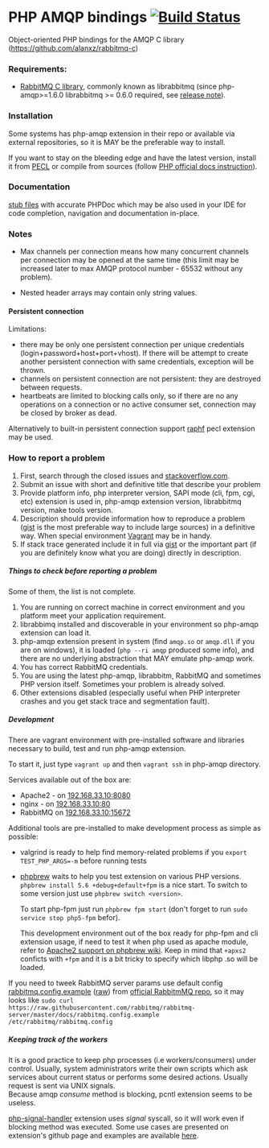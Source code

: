 # PHP AMQP bindings [![Build Status](https://secure.travis-ci.org/pdezwart/php-amqp.png)](http://travis-ci.org/pdezwart/php-amqp)

Object-oriented PHP bindings for the AMQP C library (https://github.com/alanxz/rabbitmq-c)


### Requirements:

 - [RabbitMQ C library](https://github.com/alanxz/rabbitmq-c), commonly known as librabbitmq
   (since php-amqp>=1.6.0  librabbitmq >= 0.6.0 required, see [release note](http://pecl.php.net/package/amqp/1.6.0)).

### Installation
 
 Some systems has php-amqp extension in their repo or available via external repositories, so it is MAY be the preferable
 way to install.
 
 If you want to stay on the bleeding edge and have the latest version, install it from
 [PECL](http://pecl.php.net/package/amqp) or compile from sources
 (follow [PHP official docs instruction](http://us1.php.net/manual/en/install.pecl.phpize.php)).

### Documentation

[stub files](https://github.com/pdezwart/php-amqp/tree/master/stubs) with accurate PHPDoc which may be also used in your
IDE for code completion, navigation and documentation in-place.

### Notes

  - Max channels per connection means how many concurrent channels per connection may be opened at the same time
    (this limit may be increased later to max AMQP protocol number - 65532 without any problem).

  - Nested header arrays may contain only string values.

#### Persistent connection

  Limitations:

  - there may be only one persistent connection per unique credentials (login+password+host+port+vhost).
    If there will be attempt to create another persistent connection with same credentials, exception will be thrown.
  - channels on persistent connection are not persistent: they are destroyed between requests.
  - heartbeats are limited to blocking calls only, so if there are no any operations on a connection or no active 
    consumer set, connection may be closed by broker as dead.

  Alternatively to built-in persistent connection support [raphf](http://pecl.php.net/package/raphf) pecl extension may be used.

### How to report a problem
 
 1. First, search through the closed issues and [stackoverflow.com](http://stackoverflow.com).
 3. Submit an issue with short and definitive title that describe your problem
 4. Provide platform info, php interpreter version, SAPI mode (cli, fpm, cgi, etc) extension is used in, php-amqp extension version, librabbitmq version, make tools version.
 5. Description should provide information how to reproduce a problem ([gist](https://gist.github.com/) is the most preferable way to include large sources) in a definitive way. When special environment [Vagrant](http://www.vagrantup.com/) may be in handy.
 6. If stack trace generated include it in full via [gist](https://gist.github.com/) or the important part (if you are definitely know what you are doing) directly in description.
 
##### Things to check before reporting a problem

 Some of them, the list is not complete.

 1. You are running on correct machine in correct environment and you platform meet your application requirement.
 2. librabbimq installed and discoverable in your environment so php-amqp extension can load it.
 3. php-amqp extension present in system (find `amqp.so` or `amqp.dll` if you are on windows), it is loaded (`php --ri amqp` produced some info), and there are no underlying abstraction that MAY emulate php-amqp work.
 5. You has correct RabbitMQ credentials.
 6. You are using the latest php-amqp, librabbitm, RabbitMQ and sometimes PHP version itself. Sometimes your problem is already solved.
 7. Other extensions disabled (especially useful when PHP interpreter crashes and you get stack trace and segmentation fault).


##### Development

 There are vagrant environment with pre-installed software and libraries necessary to build, test and run php-amqp extension.

 To start it, just type `vagrant up` and then `vagrant ssh` in php-amqp directory.

 Services available out of the box are:

 - Apache2 - on [192.168.33.10:8080](http://192.168.33.10:8080)
 - nginx - on [192.168.33.10:80](http://192.168.33.10:80)
 - RabbitMQ on [192.168.33.10:15672](http://192.168.33.10:15672/#/login/guest/guest)

 Additional tools are pre-installed to make development process as simple as possible:

 - valgrind is ready to help find memory-related problems if you `export TEST_PHP_ARGS=-m` before running tests
 - [phpbrew](https://github.com/phpbrew/phpbrew) waits to help you test extension on various PHP versions.
   `phpbrew install 5.6 +debug+default+fpm` is a nice start. To switch to some version just use `phpbrew switch <version>`.

   To start php-fpm just run `phpbrew fpm start` (don't forget to run `sudo service stop php5-fpm` befor).

   This development environment out of the box ready for php-fpm and cli extension usage, if need to test it when php
   used as apache module, refer to [Apache2 support on phpbrew wiki](https://github.com/phpbrew/phpbrew/wiki/Cookbook#apache2-support).
   Keep in mind that `+apxs2` conficts with `+fpm` and it is a bit tricky to specify which libphp .so will be loaded.

 If you need to tweek RabbitMQ server params use default config
 [rabbitmq.config.example](https://github.com/rabbitmq/rabbitmq-server/blob/master/docs/rabbitmq.config.example)
 ([raw](https://raw.githubusercontent.com/rabbitmq/rabbitmq-server/master/docs/rabbitmq.config.example))
 from [official RabbitmMQ repo](https://github.com/rabbitmq/rabbitmq-server), so it may looks like 
 `sudo curl https://raw.githubusercontent.com/rabbitmq/rabbitmq-server/master/docs/rabbitmq.config.example /etc/rabbitmq/rabbitmq.config`
 

##### Keeping track of the workers
 It is a good practice to keep php processes (i.e workers/consumers) under control. Usually, system administrators write their own scripts which ask services about current status or performs some desired actions. Usually request is sent via UNIX signals.<br />
 Because amqp <i>consume</i> method is blocking, pcntl extension seems to be useless.
 
 [php-signal-handler](https://github.com/RST-com-pl/php-signal-handler) extension uses <i>signal</i> syscall, so it will work even if blocking method was executed.
 Some use cases are presented on extension's github page and examples are available [here](https://github.com/pdezwart/php-amqp/pull/89).
